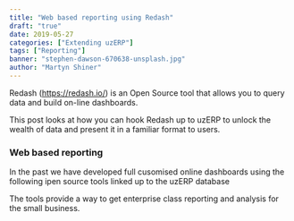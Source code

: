 ```yaml
---
title: "Web based reporting using Redash"
draft: "true"
date: 2019-05-27
categories: ["Extending uzERP"]
tags: ["Reporting"]
banner: "stephen-dawson-670638-unsplash.jpg"
author: "Martyn Shiner"
---
```

Redash (https://redash.io/) is an Open Source tool that allows you to query data and build on-line dashboards.

This post looks at how you can hook Redash up to uzERP to unlock the wealth of data and present it in a familiar format to users.
<!--more-->

### Web based reporting

In the past we have developed full cusomised online dashboards using the following ipen source tools linked up to the uzERP database

The tools provide a way to get enterprise class reporting and analysis for the small business.
